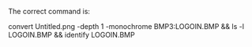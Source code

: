 The correct command is:

convert Untitled.png -depth 1 -monochrome BMP3:LOGOIN.BMP && ls -l LOGOIN.BMP && identify LOGOIN.BMP